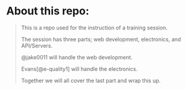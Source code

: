 # About this repo:
> This is a repo used for the instruction of a training session.
>
> The session has three parts; web development, electronics, and API/Servers.
>
> @jake0011 will handle the web development.
>
> Evans[@e-quality1] will handle the electronics.
>
> Together we will all cover the last part and wrap this up.
